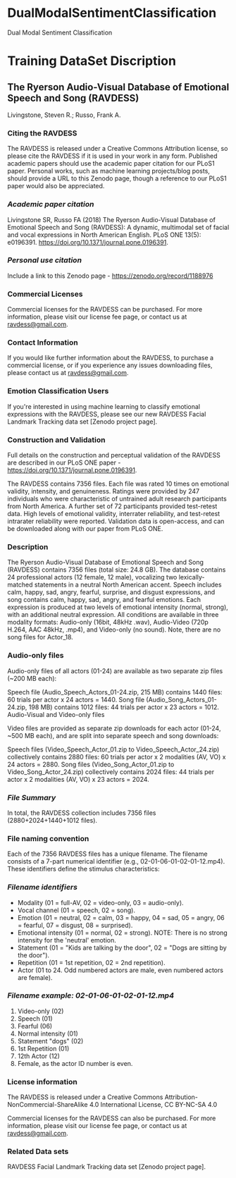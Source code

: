 # DualModalSentimentClassification
Dual Modal Sentiment Classification


# Training DataSet Discription

## The Ryerson Audio-Visual Database of Emotional Speech and Song (RAVDESS)
 Livingstone, Steven R.;  Russo, Frank A.

### **Citing the RAVDESS**

The RAVDESS is released under a Creative Commons Attribution license, so please cite the RAVDESS if it is used in your work in any form.  Published academic papers should use the academic paper citation for our PLoS1 paper.  Personal works, such as machine learning projects/blog posts, should provide a URL to this Zenodo page, though a reference to our PLoS1 paper would also be appreciated.

### *Academic paper citation*

Livingstone SR, Russo FA (2018) The Ryerson Audio-Visual Database of Emotional Speech and Song (RAVDESS): A dynamic, multimodal set of facial and vocal expressions in North American English. PLoS ONE 13(5): e0196391. https://doi.org/10.1371/journal.pone.0196391.

### *Personal use citation*

Include a link to this Zenodo page - https://zenodo.org/record/1188976

### **Commercial Licenses**

Commercial licenses for the RAVDESS can be purchased.  For more information, please visit our license fee page, or contact us at ravdess@gmail.com.

### **Contact Information**

If you would like further information about the RAVDESS, to purchase a commercial license, or if you experience any issues downloading files, please contact us at ravdess@gmail.com.

### **Emotion Classification Users**

If you're interested in using machine learning to classify emotional expressions with the RAVDESS, please see our new RAVDESS Facial Landmark Tracking data set [Zenodo project page].

### **Construction and Validation**

Full details on the construction and perceptual validation of the RAVDESS are described in our PLoS ONE paper - https://doi.org/10.1371/journal.pone.0196391.

The RAVDESS contains 7356 files. Each file was rated 10 times on emotional validity, intensity, and genuineness. Ratings were provided by 247 individuals who were characteristic of untrained adult research participants from North America. A further set of 72 participants provided test-retest data. High levels of emotional validity, interrater reliability, and test-retest intrarater reliability were reported. Validation data is open-access, and can be downloaded along with our paper from PLoS ONE.

### **Description**

The Ryerson Audio-Visual Database of Emotional Speech and Song (RAVDESS) contains 7356 files (total size: 24.8 GB). The database contains 24 professional actors (12 female, 12 male), vocalizing two lexically-matched statements in a neutral North American accent. Speech includes calm, happy, sad, angry, fearful, surprise, and disgust expressions, and song contains calm, happy, sad, angry, and fearful emotions. Each expression is produced at two levels of emotional intensity (normal, strong), with an additional neutral expression. All conditions are available in three modality formats: Audio-only (16bit, 48kHz .wav), Audio-Video (720p H.264, AAC 48kHz, .mp4), and Video-only (no sound).  Note, there are no song files for Actor_18.

### **Audio-only files**

Audio-only files of all actors (01-24) are available as two separate zip files (~200 MB each):

Speech file (Audio_Speech_Actors_01-24.zip, 215 MB) contains 1440 files: 60 trials per actor x 24 actors = 1440. 
Song file (Audio_Song_Actors_01-24.zip, 198 MB) contains 1012 files: 44 trials per actor x 23 actors = 1012.
Audio-Visual and Video-only files

Video files are provided as separate zip downloads for each actor (01-24, ~500 MB each), and are split into separate speech and song downloads:

Speech files (Video_Speech_Actor_01.zip to Video_Speech_Actor_24.zip) collectively contains 2880 files: 60 trials per actor x 2 modalities (AV, VO) x 24 actors = 2880.
Song files (Video_Song_Actor_01.zip to Video_Song_Actor_24.zip) collectively contains 2024 files: 44 trials per actor x 2 modalities (AV, VO) x 23 actors = 2024.
### *File Summary*

In total, the RAVDESS collection includes 7356 files (2880+2024+1440+1012 files).

### **File naming convention**

Each of the 7356 RAVDESS files has a unique filename. The filename consists of a 7-part numerical identifier (e.g., 02-01-06-01-02-01-12.mp4). These identifiers define the stimulus characteristics: 

### *Filename identifiers*

 - Modality (01 = full-AV, 02 = video-only, 03 = audio-only).
 - Vocal channel (01 = speech, 02 = song).
 - Emotion (01 = neutral, 02 = calm, 03 = happy, 04 = sad, 05 = angry, 06 = fearful, 07 = disgust, 08 = surprised).
 - Emotional intensity (01 = normal, 02 = strong). NOTE: There is no strong intensity for the 'neutral' emotion.
 - Statement (01 = "Kids are talking by the door", 02 = "Dogs are sitting by the door").
 - Repetition (01 = 1st repetition, 02 = 2nd repetition).
 - Actor (01 to 24. Odd numbered actors are male, even numbered actors are female).

### *Filename example: 02-01-06-01-02-01-12.mp4*

 1. Video-only (02)
 2. Speech (01)
 3. Fearful (06)
 4. Normal intensity (01)
 5. Statement "dogs" (02)
 6. 1st Repetition (01)
 7. 12th Actor (12)
 8. Female, as the actor ID number is even.

### **License information**

The RAVDESS is released under a Creative Commons Attribution-NonCommercial-ShareAlike 4.0 International License, CC BY-NC-SA 4.0 

Commercial licenses for the RAVDESS can also be purchased.  For more information, please visit our license fee page, or contact us at ravdess@gmail.com.

### **Related Data sets**

RAVDESS Facial Landmark Tracking data set [Zenodo project page].

